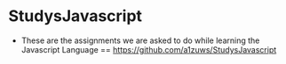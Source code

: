 # StudysJavascript

- These are the assignments we are asked to do while learning the Javascript Language == https://github.com/a1zuws/StudysJavascript
